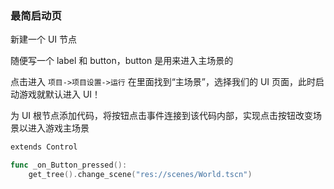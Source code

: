 ### 最简启动页

新建一个 UI 节点

随便写一个 label 和 button，button 是用来进入主场景的

点击进入 `项目->项目设置->运行` 在里面找到“主场景”，选择我们的 UI 页面，此时启动游戏就默认进入 UI！

为 UI 根节点添加代码，将按钮点击事件连接到该代码内部，实现点击按钮改变场景以进入游戏主场景

```go
extends Control

func _on_Button_pressed():
	get_tree().change_scene("res://scenes/World.tscn")
```

<br>
